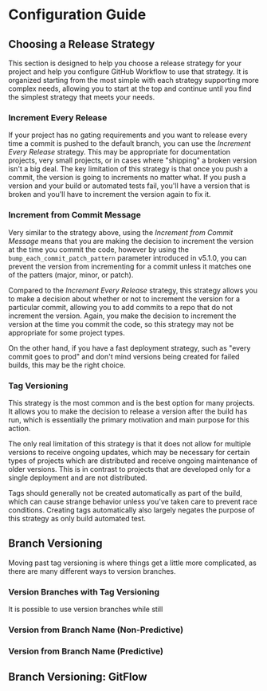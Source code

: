 # Configuration Guide


## Choosing a Release Strategy

This section is designed to help you choose a release strategy for your project and help you configure GitHub Workflow to use that strategy. It is organized starting from the most simple with each strategy supporting more complex needs, allowing you to start at the top and continue until you find the simplest strategy that meets your needs.

### Increment Every Release

If your project has no gating requirements and you want to release every time a commit is pushed to the default branch, you can use the _Increment Every Release_ strategy. This may be appropriate for documentation projects, very small projects, or in cases where "shipping" a broken version isn't a big deal. The key limitation of this strategy is that once you push a commit, the version is going to increments no matter what. If you push a version and your build or automated tests fail, you'll have a version that is broken and you'll have to increment the version again to fix it.

### Increment from Commit Message

Very similar to the strategy above, using the _Increment from Commit Message_ means that you are making the decision to increment the version at the time you commit the code, however by using the `bump_each_commit_patch_pattern` parameter introduced in v5.1.0, you can prevent the version from incrementing for a commit unless it matches one of the patters (major, minor, or patch).

Compared to the _Increment Every Release_ strategy, this strategy allows you to make a decision about whether or not to increment the version for a particular commit, allowing you to add commits to a repo that do not increment the version. Again, you make the decision to increment the version at the time you commit the code, so this strategy may not be appropriate for some project types.

On the other hand, if you have a fast deployment strategy, such as "every commit goes to prod" and don't mind versions being created for failed builds, this may be the right choice.

### Tag Versioning

This strategy is the most common and is the best option for many projects. It allows you to make the decision to release a version after the build has run, which is essentially the primary motivation and main purpose for this action.

The only real limitation of this strategy is that it does not allow for multiple versions to receive ongoing updates, which may be necessary for certain types of projects which are distributed and receive ongoing maintenance of older versions. This is in contrast to projects that are developed only for a single deployment and are not distributed.

Tags should generally not be created automatically as part of the build, which can cause strange behavior unless you've taken care to prevent race conditions. Creating tags automatically also largely negates the purpose of this strategy as only build automated test.


## Branch Versioning

Moving past tag versioning is where things get a little more complicated, as there are many different ways to version branches.
### Version Branches with Tag Versioning

It is possible to use version branches while still


### Version from Branch Name (Non-Predictive)



### Version from Branch Name (Predictive)

## Branch Versioning: GitFlow


